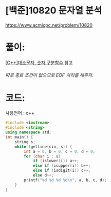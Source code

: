 # [백준]10820 문자열 분석

https://www.acmicpc.net/problem/10820

# 풀이:

[[C++\]대소문자, 숫자 구분함수 ](https://jyukki97.github.io/learn/2020-01-02-distinguishstring/) 참고



###### 따로 종료 조건이 없으므로 EOF 처리를 해주자.



# **코드:** 

사용언어 : c++
```c++
#include <iostream>
#include <string>
using namespace std;
int main() {
	string s;
	while (getline(cin, s)) {
		int a = 0, b = 0, c = 0, d = 0;
		for (char i : s)
			if (islower(i)) a++;
			else if (isupper(i)) b++;
			else if (isdigit(i)) c++;
			else d++;
		printf("%d %d %d %d\n", a, b, c, d);
	}
}
```

